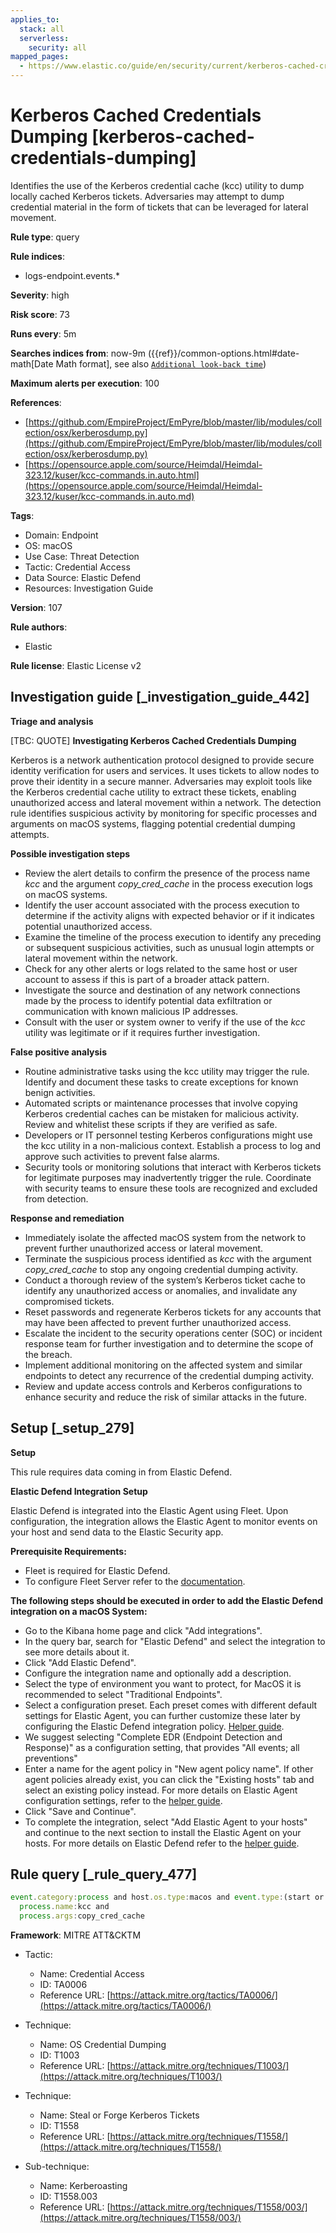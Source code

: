 ```yaml
---
applies_to:
  stack: all
  serverless:
    security: all
mapped_pages:
  - https://www.elastic.co/guide/en/security/current/kerberos-cached-credentials-dumping.html
---
```


# Kerberos Cached Credentials Dumping [kerberos-cached-credentials-dumping]

Identifies the use of the Kerberos credential cache (kcc) utility to dump locally cached Kerberos tickets. Adversaries may attempt to dump credential material in the form of tickets that can be leveraged for lateral movement.

**Rule type**: query

**Rule indices**:

* logs-endpoint.events.*

**Severity**: high

**Risk score**: 73

**Runs every**: 5m

**Searches indices from**: now-9m ({{ref}}/common-options.html#date-math[Date Math format], see also [`Additional look-back time`](docs-content://solutions/security/detect-and-alert/create-detection-rule.md#rule-schedule))

**Maximum alerts per execution**: 100

**References**:

* [https://github.com/EmpireProject/EmPyre/blob/master/lib/modules/collection/osx/kerberosdump.py](https://github.com/EmpireProject/EmPyre/blob/master/lib/modules/collection/osx/kerberosdump.py)
* [https://opensource.apple.com/source/Heimdal/Heimdal-323.12/kuser/kcc-commands.in.auto.html](https://opensource.apple.com/source/Heimdal/Heimdal-323.12/kuser/kcc-commands.in.auto.md)

**Tags**:

* Domain: Endpoint
* OS: macOS
* Use Case: Threat Detection
* Tactic: Credential Access
* Data Source: Elastic Defend
* Resources: Investigation Guide

**Version**: 107

**Rule authors**:

* Elastic

**Rule license**: Elastic License v2

## Investigation guide [_investigation_guide_442]

**Triage and analysis**

[TBC: QUOTE]
**Investigating Kerberos Cached Credentials Dumping**

Kerberos is a network authentication protocol designed to provide secure identity verification for users and services. It uses tickets to allow nodes to prove their identity in a secure manner. Adversaries may exploit tools like the Kerberos credential cache utility to extract these tickets, enabling unauthorized access and lateral movement within a network. The detection rule identifies suspicious activity by monitoring for specific processes and arguments on macOS systems, flagging potential credential dumping attempts.

**Possible investigation steps**

* Review the alert details to confirm the presence of the process name *kcc* and the argument *copy_cred_cache* in the process execution logs on macOS systems.
* Identify the user account associated with the process execution to determine if the activity aligns with expected behavior or if it indicates potential unauthorized access.
* Examine the timeline of the process execution to identify any preceding or subsequent suspicious activities, such as unusual login attempts or lateral movement within the network.
* Check for any other alerts or logs related to the same host or user account to assess if this is part of a broader attack pattern.
* Investigate the source and destination of any network connections made by the process to identify potential data exfiltration or communication with known malicious IP addresses.
* Consult with the user or system owner to verify if the use of the *kcc* utility was legitimate or if it requires further investigation.

**False positive analysis**

* Routine administrative tasks using the kcc utility may trigger the rule. Identify and document these tasks to create exceptions for known benign activities.
* Automated scripts or maintenance processes that involve copying Kerberos credential caches can be mistaken for malicious activity. Review and whitelist these scripts if they are verified as safe.
* Developers or IT personnel testing Kerberos configurations might use the kcc utility in a non-malicious context. Establish a process to log and approve such activities to prevent false alarms.
* Security tools or monitoring solutions that interact with Kerberos tickets for legitimate purposes may inadvertently trigger the rule. Coordinate with security teams to ensure these tools are recognized and excluded from detection.

**Response and remediation**

* Immediately isolate the affected macOS system from the network to prevent further unauthorized access or lateral movement.
* Terminate the suspicious process identified as *kcc* with the argument *copy_cred_cache* to stop any ongoing credential dumping activity.
* Conduct a thorough review of the system’s Kerberos ticket cache to identify any unauthorized access or anomalies, and invalidate any compromised tickets.
* Reset passwords and regenerate Kerberos tickets for any accounts that may have been affected to prevent further unauthorized access.
* Escalate the incident to the security operations center (SOC) or incident response team for further investigation and to determine the scope of the breach.
* Implement additional monitoring on the affected system and similar endpoints to detect any recurrence of the credential dumping activity.
* Review and update access controls and Kerberos configurations to enhance security and reduce the risk of similar attacks in the future.


## Setup [_setup_279]

**Setup**

This rule requires data coming in from Elastic Defend.

**Elastic Defend Integration Setup**

Elastic Defend is integrated into the Elastic Agent using Fleet. Upon configuration, the integration allows the Elastic Agent to monitor events on your host and send data to the Elastic Security app.

**Prerequisite Requirements:**

* Fleet is required for Elastic Defend.
* To configure Fleet Server refer to the [documentation](docs-content://reference/ingestion-tools/fleet/fleet-server.md).

**The following steps should be executed in order to add the Elastic Defend integration on a macOS System:**

* Go to the Kibana home page and click "Add integrations".
* In the query bar, search for "Elastic Defend" and select the integration to see more details about it.
* Click "Add Elastic Defend".
* Configure the integration name and optionally add a description.
* Select the type of environment you want to protect, for MacOS it is recommended to select "Traditional Endpoints".
* Select a configuration preset. Each preset comes with different default settings for Elastic Agent, you can further customize these later by configuring the Elastic Defend integration policy. [Helper guide](docs-content://solutions/security/configure-elastic-defend/configure-an-integration-policy-for-elastic-defend.md).
* We suggest selecting "Complete EDR (Endpoint Detection and Response)" as a configuration setting, that provides "All events; all preventions"
* Enter a name for the agent policy in "New agent policy name". If other agent policies already exist, you can click the "Existing hosts" tab and select an existing policy instead. For more details on Elastic Agent configuration settings, refer to the [helper guide](docs-content://reference/ingestion-tools/fleet/agent-policy.md).
* Click "Save and Continue".
* To complete the integration, select "Add Elastic Agent to your hosts" and continue to the next section to install the Elastic Agent on your hosts. For more details on Elastic Defend refer to the [helper guide](docs-content://solutions/security/configure-elastic-defend/install-elastic-defend.md).


## Rule query [_rule_query_477]

```js
event.category:process and host.os.type:macos and event.type:(start or process_started) and
  process.name:kcc and
  process.args:copy_cred_cache
```

**Framework**: MITRE ATT&CKTM

* Tactic:

    * Name: Credential Access
    * ID: TA0006
    * Reference URL: [https://attack.mitre.org/tactics/TA0006/](https://attack.mitre.org/tactics/TA0006/)

* Technique:

    * Name: OS Credential Dumping
    * ID: T1003
    * Reference URL: [https://attack.mitre.org/techniques/T1003/](https://attack.mitre.org/techniques/T1003/)

* Technique:

    * Name: Steal or Forge Kerberos Tickets
    * ID: T1558
    * Reference URL: [https://attack.mitre.org/techniques/T1558/](https://attack.mitre.org/techniques/T1558/)

* Sub-technique:

    * Name: Kerberoasting
    * ID: T1558.003
    * Reference URL: [https://attack.mitre.org/techniques/T1558/003/](https://attack.mitre.org/techniques/T1558/003/)



